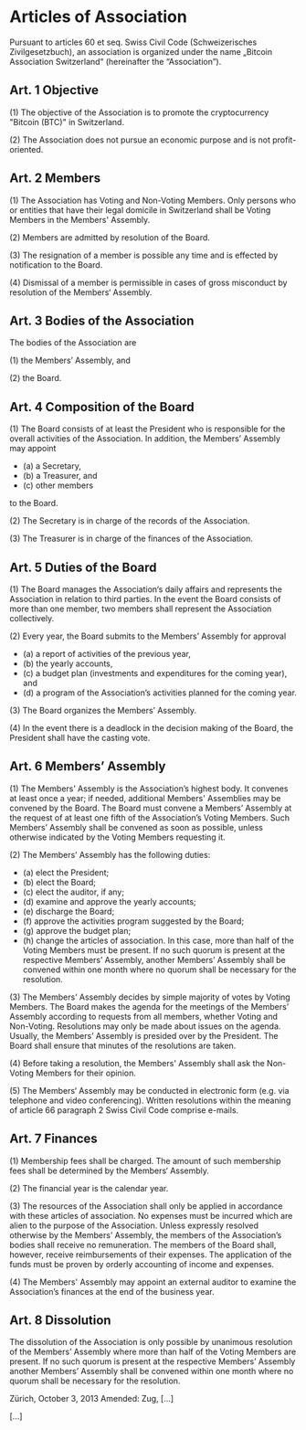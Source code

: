 # Articles of Association

Pursuant to articles 60 et seq. Swiss Civil Code (Schweizerisches Zivilgesetzbuch), an association is
organized under the name „Bitcoin Association Switzerland“ (hereinafter the “Association”).

## Art. 1 Objective

(1) The objective of the Association is to promote the cryptocurrency "Bitcoin (BTC)" in Switzerland.

(2) The Association does not pursue an economic purpose and is not profit-oriented. 

## Art. 2 Members

(1) The Association has Voting and Non-Voting Members. Only persons who or
entities that have their legal domicile in Switzerland shall be Voting
Members in the Members' Assembly.

(2) Members are admitted by resolution of the Board.

(3) The resignation of a member is possible any time and is effected by
notification to the Board.

(4) Dismissal of a member is permissible in cases of gross misconduct by
resolution of the Members‘ Assembly.

## Art. 3 Bodies of the Association

The bodies of the Association are

(1) the Members’ Assembly, and

(2) the Board.

## Art. 4 Composition of the Board

(1) The Board consists of at least the President who is responsible for the overall 
activities of the Association. In addition, the Members’ Assembly may appoint

* (a) a Secretary,
* (b) a Treasurer, and
* (c) other members

to the Board.

(2) The Secretary is in charge of the records of the Association. 

(3) The Treasurer is in charge of the finances of the Association.

## Art. 5 Duties of the Board

(1) The Board manages the Association‘s daily affairs and represents the
Association in relation to third parties. In the event the Board consists of more than
one member, two members shall represent the Association collectively.

(2) Every year, the Board submits to the Members’ Assembly for approval

* (a) a report of activities of the previous year,
* (b) the yearly accounts,
* (c) a budget plan (investments and expenditures for the coming year), and
* (d) a program of the Association’s activities planned for the coming year.

(3) The Board organizes the Members’ Assembly.

(4) In the event there is a deadlock in the decision making of the Board, the
President shall have the casting vote.

## Art. 6 Members’ Assembly

(1) The Members’ Assembly is the Association’s highest body. It convenes at
least once a year; if needed, additional Members' Assemblies may be
convened by the Board. The Board must convene a Members’ Assembly
at the request of at least one fifth of the Association’s Voting Members. Such
Members’ Assembly shall be convened as soon as possible, unless
otherwise indicated by the Voting Members requesting it.

(2) The Members’ Assembly has the following duties:

* (a) elect the President;
* (b) elect the Board;
* (c) elect the auditor, if any;
* (d) examine and approve the yearly accounts;
* (e) discharge the Board;
* (f) approve the activities program suggested by the Board;
* (g) approve the budget plan;
* (h) change the articles of association. In this case, more than half of the Voting Members
must be present. If no such quorum is present at the respective
Members’ Assembly, another Members’ Assembly shall be
convened within one month where no quorum shall be necessary
for the resolution.

(3) The Members’ Assembly decides by simple majority of votes by Voting
Members. The Board makes the agenda for the meetings of the Members’
Assembly according to requests from all members, whether Voting and Non-Voting. Resolutions may only
be made about issues on the agenda. Usually, the Members’ Assembly is
presided over by the President. The Board shall ensure that minutes of the resolutions are taken.

(4) Before taking a resolution, the Members' Assembly shall ask the Non-Voting
Members for their opinion.

(5) The Members‘ Assembly may be conducted in electronic form (e.g. via
telephone and video conferencing). Written resolutions
within the meaning of article 66 paragraph 2 Swiss Civil Code comprise e-mails.

## Art. 7 Finances

(1) Membership fees shall be charged. The amount of such membership fees
shall be determined by the Members‘ Assembly.

(2) The financial year is the calendar year.

(3) The resources of the Association shall only be applied in accordance with
these articles of association. No expenses must be incurred which are alien to the
purpose of the Association. Unless expressly resolved otherwise by the
Members’ Assembly, the members of the Association’s bodies shall receive
no remuneration. The members of the Board shall, however, receive
reimbursements of their expenses. The application of the funds must be
proven by orderly accounting of income and expenses.

(4) The Members' Assembly may appoint an external auditor to examine the
Association’s finances at the end of the business year.

## Art. 8 Dissolution

The dissolution of the Association is only possible by unanimous resolution of the
Members’ Assembly where more than half of the Voting Members are present. If no such
quorum is present at the respective Members’ Assembly another Members’
Assembly shall be convened within one month where no quorum shall be
necessary for the resolution.


Zürich, October 3, 2013
Amended: Zug, [...]

[...]
